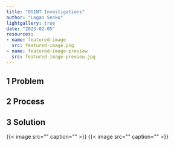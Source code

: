 ```yaml
---
title: "OSINT Investigations"
author: "Logan Senko"
lightgallery: true
date: "2023-02-05"
resources:
- name: featured-image
  src: featured-image.png
- name: featured-image-preview
  src: featured-image-preview.jpg
---
```

## 1 Problem

## 2 Process

## 3 Solution
{{< image src="" caption="" >}}
{{< image src="" caption="" >}}
